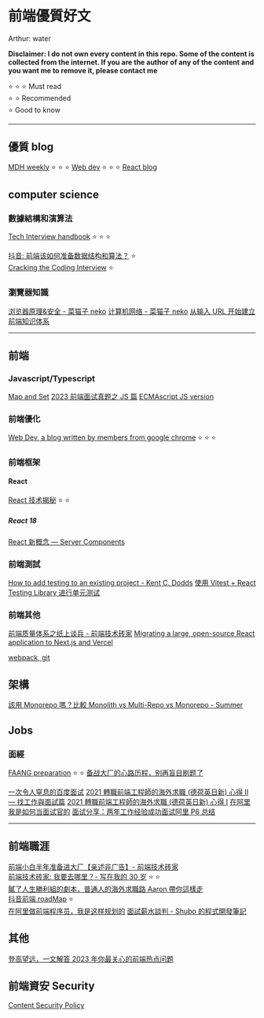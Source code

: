 # 前端優質好文

Arthur: water

**Disclaimer: I do not own every content in this repo. Some of the content is collected from the internet. If you are the author of any of the content and you want me to remove it, please contact me**

:star: :star: :star: Must read  
:star: :star: Recommended  
:star: Good to know

---

## 優質 blog

[MDH weekly](https://mdhweekly.com/) :star: :star: :star:
[Web dev](https://web.dev/blog/) :star: :star: :star:
[React blog](https://react.dev/blog)

## computer science

### 數據結構和演算法

[Tech Interview handbook](https://www.techinterviewhandbook.org/) :star: :star: :star:

[抖音: 前端该如何准备数据结构和算法？](https://juejin.cn/post/6844903919722692621) :star:  
[Cracking the Coding Interview](<http://englishonlineclub.com/pdf/Cracking%20the%20Coding%20Interview%20-%20189%20Programming%20Questions%20and%20Solutions%20(6th%20Edition)%20[EnglishOnlineClub.com].pdf>) :star:

### 瀏覽器知識

[浏览器原理&安全 - 菜猫子 neko](https://juejin.cn/post/7168637354536599559)
[计算机网络 - 菜猫子 neko](https://juejin.cn/post/7166870049066582053)
[从输入 URL 开始建立前端知识体系](https://juejin.cn/post/6935232082482298911)

---

## 前端

### Javascript/Typescript

[Map and Set](https://www.builder.io/blog/maps#key-ordering)
[2023 前端面试真题之 JS 篇](https://juejin.cn/post/7202904269535887418)
[ECMAscript JS version](https://www.w3schools.com/js/js_versions.asp)

### 前端優化

[Web Dev, a blog written by members from google chrome](https://web.dev/) :star: :star: :star:

### 前端框架

#### React

[React 技术揭秘](https://react.iamkasong.com/) :star: :star:

##### React 18

[React 新概念 — Server Components](https://chentsulin.medium.com/react-%E6%96%B0%E6%A6%82%E5%BF%B5-server-components-d632f9a18463)

### 前端測試

[How to add testing to an existing project - Kent C. Dodds](https://kentcdodds.com/blog/how-to-add-testing-to-an-existing-project)
[使用 Vitest + React Testing Library 进行单元测试](https://juejin.cn/post/7202901118450434103)

### 前端其他

[前端质量体系之纸上谈兵 - 前端技术砖家](https://juejin.cn/post/7201696941330972727)
[Migrating a large, open-source React application to Next.js and Vercel](https://vercel.com/blog/migrating-a-large-open-source-react-application-to-next-js-and-vercel)

[webpack, git](https://juejin.cn/post/7196630860811075642)

## 架構

[該用 Monorepo 嗎？比較 Monolith vs Multi-Repo vs Monorepo - Summer](https://www.cythilya.tw/2023/01/28/monolith-vs-multi-repo-vs-mono-repo/)

## Jobs

### 面經

[FAANG preparation](https://www.reddit.com/r/Frontend/comments/sg3kmi/i_want_to_get_a_job_in_faang_company_as_a/) :star: :star:
[备战大厂的心路历程，别再盲目刷题了](https://juejin.cn/post/7140207926975266830)

[一次令人窒息的百度面试](https://juejin.cn/post/7178783712363708475)
[2021 轉職前端工程師的海外求職 (德荷英日新) 心得 II — 找工作與面試篇](https://www.explainthis.io/zh-hant/software-engineer-note/software-engineer-career/coding-bootcamp-and-career/part2)
[2021 轉職前端工程師的海外求職 (德荷英日新) 心得 I](https://www.explainthis.io/zh-hant/software-engineer-note/software-engineer-career/coding-bootcamp-and-career/part1)
[在阿里我是如何当面试官的](https://juejin.cn/post/6844904093425598471)
[面试分享：两年工作经验成功面试阿里 P6 总结](https://juejin.cn/post/6844903928442667015)

---

## 前端職涯

[前端小白半年准备进大厂【亲述非广告】- 前端技术砖家](https://juejin.cn/post/7139463200285835301)  
[前端技术砖家: 我要去哪里？- 写在我的 30 岁](https://juejin.cn/post/7118679740948430856) :star: :star:  
[膩了人生勝利組的劇本，普通人的海外求職路 Aaron 帶你這樣走](https://media.nexf.org/overseas-job-hunting-guide-for-people-02/)  
[抖音前端 roadMap](https://juejin.cn/post/6844903830887366670#heading-33) :star:  
[在阿里做前端程序员，我是这样规划的](https://juejin.cn/post/7132745736696889351)
[面試薪水談判 - Shubo 的程式開發筆記](https://shubo.io/salary-negotiation/)

## 其他

[登高望远，一文解答 2023 年你最关心的前端热点问题](https://juejin.cn/post/7194710741427945527)

## 前端資安 Security

[Content Security Policy](https://web.dev/csp/)
